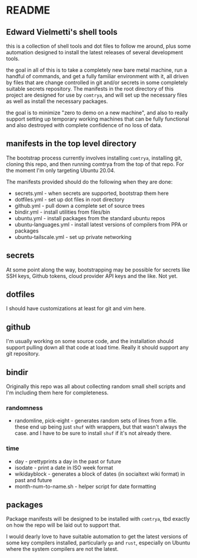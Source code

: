 # README
## Edward Vielmetti's shell tools

this is a collection of shell tools and dot files to follow me around,
plus some automation designed to install the latest releases of
several development tools.

the goal in all of this is to take a completely new bare metal machine,
run a handful of commands, and get a fully familiar environment with it,
all driven by files that are change controlled in git and/or secrets in
some completely suitable secrets repository. The manifests in the
root directory of this project are designed for use by `comtrya`,
and will set up the necessary files as well as install the necessary
packages.

the goal is to minimize "zero to demo on a new machine", and also
to really support setting up temporary working machines that can
be fully functional and also destroyed with complete confidence of
no loss of data.

## manifests in the top level directory

The bootstrap process currently involves installing `comtrya`, installing
git, cloning this repo, and then running comtrya from the top of
that repo. For the moment I'm only targeting Ubuntu 20.04.

The manifests provided should do the following when they are done:

* secrets.yml - when secrets are supported, bootstrap them here
* dotfiles.yml - set up dot files in root directory
* github.yml - pull down a complete set of source trees
* bindir.yml - install utilities from files/bin
* ubuntu.yml - install packages from the standard ubuntu repos
* ubuntu-languages.yml - install latest versions of compilers from PPA or packages
* ubuntu-tailscale.yml - set up private networking

## secrets

At some point along the way, bootstrapping may be possible for secrets
like SSH keys, Github tokens, cloud provider API keys and the like.
Not yet.

## dotfiles

I should have customizations at least for git and vim here.

## github

I'm usually working on some source code, and the installation
should support pulling down all that code at load time.
Really it should support any git repository.

## bindir

Originally this repo was all about collecting random small shell scripts
and I'm including them here for completeness.


### randomness

* randomline, pick-eight - generates random sets of lines from a file.
these end up being just `shuf` with wrappers, but that wasn't always the case.
and I have to be sure to install `shuf` if it's not already there.

### time

* day - prettyprints a day in the past or future
* isodate - print a date in ISO week format
* wikidayblock - generates a block of dates (in socialtext wiki format) in past and future
* month-num-to-name.sh - helper script for date formatting

## packages

Package manifests will be designed to be installed with `comtrya`, tbd
exactly on how the repo will be laid out to support that. 

I would dearly love to have suitable automation to get the
latest versions of some key compilers installed, particularly
`go` and `rust`, especially on Ubuntu where the system 
compilers are not the latest.
